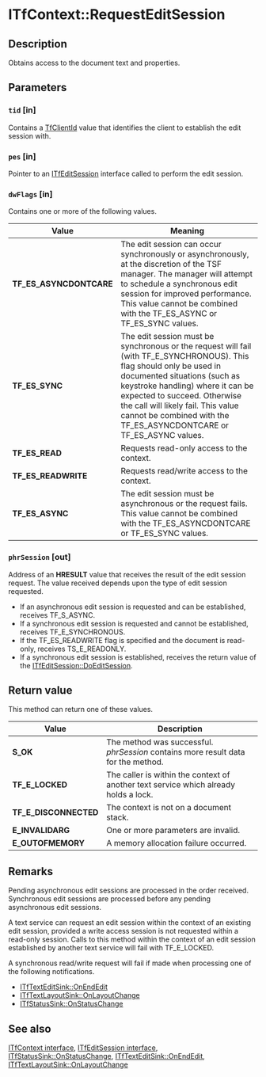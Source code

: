 # ITfContext::RequestEditSession

## Description

Obtains access to the document text and properties.

## Parameters

### `tid` [in]

Contains a [TfClientId](https://learn.microsoft.com/windows/desktop/TSF/tfclientid) value that identifies the client to establish the edit session with.

### `pes` [in]

Pointer to an [ITfEditSession](https://learn.microsoft.com/windows/desktop/api/msctf/nn-msctf-itfeditsession) interface called to perform the edit session.

### `dwFlags` [in]

Contains one or more of the following values.

| Value | Meaning |
| --- | --- |
| **TF_ES_ASYNCDONTCARE** | The edit session can occur synchronously or asynchronously, at the discretion of the TSF manager. The manager will attempt to schedule a synchronous edit session for improved performance. This value cannot be combined with the TF_ES_ASYNC or TF_ES_SYNC values. |
| **TF_ES_SYNC** | The edit session must be synchronous or the request will fail (with TF_E_SYNCHRONOUS). This flag should only be used in documented situations (such as keystroke handling) where it can be expected to succeed. Otherwise the call will likely fail. This value cannot be combined with the TF_ES_ASYNCDONTCARE or TF_ES_ASYNC values. |
| **TF_ES_READ** | Requests read-only access to the context. |
| **TF_ES_READWRITE** | Requests read/write access to the context. |
| **TF_ES_ASYNC** | The edit session must be asynchronous or the request fails. This value cannot be combined with the TF_ES_ASYNCDONTCARE or TF_ES_SYNC values. |

### `phrSession` [out]

Address of an **HRESULT** value that receives the result of the edit session request. The value received depends upon the type of edit session requested.

* If an asynchronous edit session is requested and can be established, receives TF_S_ASYNC.
* If a synchronous edit session is requested and cannot be established, receives TF_E_SYNCHRONOUS.
* If the TF_ES_READWRITE flag is specified and the document is read-only, receives TS_E_READONLY.
* If a synchronous edit session is established, receives the return value of the [ITfEditSession::DoEditSession](https://learn.microsoft.com/windows/desktop/api/msctf/nf-msctf-itfeditsession-doeditsession).

## Return value

This method can return one of these values.

| Value | Description |
| --- | --- |
| **S_OK** | The method was successful. *phrSession* contains more result data for the method. |
| **TF_E_LOCKED** | The caller is within the context of another text service which already holds a lock. |
| **TF_E_DISCONNECTED** | The context is not on a document stack. |
| **E_INVALIDARG** | One or more parameters are invalid. |
| **E_OUTOFMEMORY** | A memory allocation failure occurred. |

## Remarks

Pending asynchronous edit sessions are processed in the order received. Synchronous edit sessions are processed before any pending asynchronous edit sessions.

A text service can request an edit session within the context of an existing edit session, provided a write access session is not requested within a read-only session. Calls to this method within the context of an edit session established by another text service will fail with TF_E_LOCKED.

A synchronous read/write request will fail if made when processing one of the following notifications.

* [ITfTextEditSink::OnEndEdit](https://learn.microsoft.com/windows/desktop/api/msctf/nf-msctf-itftexteditsink-onendedit)
* [ITfTextLayoutSink::OnLayoutChange](https://learn.microsoft.com/windows/desktop/api/msctf/nf-msctf-itftextlayoutsink-onlayoutchange)
* [ITfStatusSink::OnStatusChange](https://learn.microsoft.com/windows/desktop/api/msctf/nf-msctf-itfstatussink-onstatuschange)

## See also

[ITfContext interface](https://learn.microsoft.com/windows/win32/api/msctf/nn-msctf-itfcontext), [ITfEditSession interface](https://learn.microsoft.com/windows/win32/api/msctf/nn-msctf-itfeditsession), [ITfStatusSink::OnStatusChange](https://learn.microsoft.com/windows/win32/api/msctf/nf-msctf-itfstatussink-onstatuschange), [ITfTextEditSink::OnEndEdit](https://learn.microsoft.com/windows/win32/api/msctf/nf-msctf-itftexteditsink-onendedit), [ITfTextLayoutSink::OnLayoutChange](https://learn.microsoft.com/windows/win32/api/msctf/nf-msctf-itftextlayoutsink-onlayoutchange)